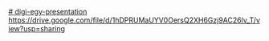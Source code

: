 [# digi-egy-presentation](https://drive.google.com/file/d/14Ri05eBQjmZD0j8bOXS-wouGq3xbAr4R/view?usp=sharing)
https://drive.google.com/file/d/1hDPRUMaUYV0OersQ2XH6Gzj9AC26lv_T/view?usp=sharing
